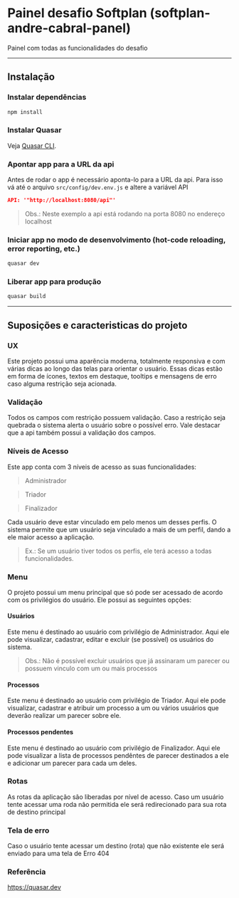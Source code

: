 # Painel desafio Softplan (softplan-andre-cabral-panel)

Painel com todas as funcionalidades do desafio

---

## Instalação

### Instalar dependências
```bash
npm install
```

### Instalar Quasar
Veja [Quasar CLI](https://quasar.dev/quasar-cli).

### Apontar app para a URL da api
Antes de rodar o app é necessário aponta-lo para a URL da api.
Para isso vá até o arquivo
`src/config/dev.env.js`
e altere a variável API
```json
API: '"http://localhost:8080/api"'
```
> Obs.: Neste exemplo a api está rodando na porta 8080 no endereço localhost

### Iniciar app no modo de desenvolvimento (hot-code reloading, error reporting, etc.)
```bash
quasar dev
```

### Liberar app para produção
```bash
quasar build
```

---

## Suposições e caracteristicas do projeto

### UX
Este projeto possui uma aparência moderna, totalmente responsiva e com várias dicas ao longo das telas
para orientar o usuário. Essas dicas estão em forma de ícones, textos em destaque, tooltips e mensagens
de erro caso alguma restrição seja acionada.

### Validação
Todos os campos com restrição possuem validação. Caso a restrição seja quebrada o sistema alerta o usuário
sobre o possível erro. Vale destacar que a api também possui a validação dos campos.

### Níveis de Acesso
Este app conta com 3 níveis de acesso as suas funcionalidades:
> Administrador

> Triador

> Finalizador

Cada usuário deve estar vinculado em pelo menos um desses perfis. O sistema permite que um usuário seja vinculado a mais
de um perfil, dando a ele maior acesso a aplicação.

> Ex.: Se um usuário tiver todos os perfis, ele terá acesso a todas funcionalidades.

### Menu
O projeto possui um menu principal que só pode ser acessado de acordo com os privilégios do usuário.
Ele possui as seguintes opções:

#### Usuários
Este menu é destinado ao usuário com privilégio de Administrador. Aqui ele pode visualizar, cadastrar, editar 
e excluir (se possível) os usuários do sistema.
> Obs.: Não é possível excluir usuários que já assinaram um parecer ou possuem vinculo com um ou mais processos

#### Processos
Este menu é destinado ao usuário com privilégio de Triador. Aqui ele pode visualizar, cadastrar e atribuir um
processo a um ou vários usuários que deverão realizar um parecer sobre ele.

#### Processos pendentes
Este menu é destinado ao usuário com privilégio de Finalizador. Aqui ele pode visualizar a lista de processos pendêntes
de parecer destinados a ele e adicionar um parecer para cada um deles.

### Rotas
As rotas da aplicação são liberadas por nível de acesso. Caso um usuário tente acessar uma roda não permitida
ele será redirecionado para sua rota de destino principal

### Tela de erro
Caso o usuário tente acessar um destino (rota) que não existente ele será enviado para uma tela de Erro 404

### Referência
https://quasar.dev